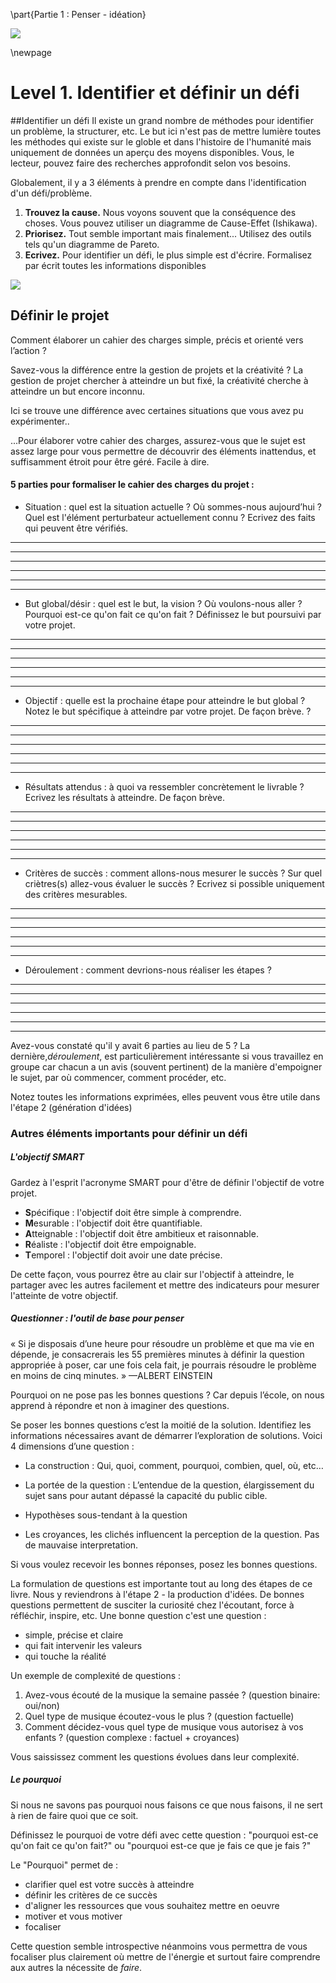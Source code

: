 \part{Partie 1 : Penser - idéation}

![](../contents/img/texture-nuages-v.jpg)

\newpage

# Level 1. Identifier et définir un défi


##Identifier un défi
Il existe un grand nombre de méthodes pour identifier un problème, la structurer, etc. Le but ici n'est pas de mettre lumière toutes les méthodes qui existe sur le globle et dans l'histoire de l'humanité mais uniquement de données un aperçu des moyens disponibles. Vous, le lecteur, pouvez faire des recherches approfondit selon vos besoins.  

Globalement, il y a 3 éléments à prendre en compte dans l'identification d'un défi/problème. 

1. **Trouvez la cause.** Nous voyons souvent que la conséquence des choses. Vous pouvez utiliser un diagramme de Cause-Effet (Ishikawa). 
2. **Priorisez.** Tout semble important mais finalement... Utilisez des outils tels qu'un diagramme de Pareto. 
3. **Ecrivez.** Pour identifier un défi, le plus simple est d'écrire. Formalisez par écrit toutes les informations disponibles



![](../contents/img/cause-effet.jpg)


## Définir le projet
Comment élaborer un cahier des charges simple, précis et orienté vers l’action ?Savez-vous la différence entre la gestion de projets et la créativité ? La gestion de projet chercher à atteindre un but fixé, la créativité cherche à atteindre un but encore inconnu. Ici se trouve une différence avec certaines situations que vous avez pu expérimenter.....Pour élaborer votre cahier des charges, assurez-vous que le sujet est assez large pour vous permettre de découvrir des éléments inattendus, et suffisamment étroit pour être géré. Facile à dire.


#### 5 parties pour formaliser le cahier des charges du projet :


- Situation : quel est la situation actuelle ? Où sommes-nous aujourd’hui ? Quel est l'élément perturbateur actuellement connu ? Ecrivez des faits qui peuvent être vérifiés. 

___
___
___
___
___
___

- But global/désir : quel est le but, la vision ? Où voulons-nous aller ? Pourquoi est-ce qu'on fait ce qu'on fait ? Définissez le but poursuivi par votre projet.

___
___
___
___
___
___

- Objectif : quelle est la prochaine étape pour atteindre le but global ? Notez le but spécifique à atteindre par votre projet. De façon brève. ? 
___
___
___
___
___
___
- Résultats attendus : à quoi va ressembler concrètement le livrable ? Ecrivez les résultats à atteindre. De façon brève.

___
___
___
___
___
___

- Critères de succès : comment allons-nous mesurer le succès ? Sur quel criètres(s) allez-vous évaluer le succès ? Ecrivez si possible uniquement des critères mesurables.

___
___
___
___
___
___

- Déroulement : comment devrions-nous réaliser les étapes ?

___
___
___
___
___
___

Avez-vous constaté qu'il y avait 6 parties au lieu de 5 ?  La dernière,*déroulement*, est particulièrement intéressante si vous travaillez en groupe car chacun a un avis (souvent pertinent) de la manière d'empoigner le sujet, par où commencer, comment procéder, etc. 

Notez toutes les informations exprimées, elles peuvent vous être utile dans l'étape 2 (génération d'idées)

### Autres éléments importants pour définir un défi

##### L'objectif SMART

Gardez à l'esprit l'acronyme SMART pour d'être de définir   l'objectif de votre projet. 

 
- **S**pécifique : l'objectif doit être simple à comprendre.
- **M**esurable : l'objectif doit être quantifiable.
- **A**tteignable : l'objectif doit être ambitieux et raisonnable.
- **R**éaliste : l'objectif doit être empoignable. 
- **T**emporel : l'objectif doit avoir une date précise.

De cette façon, vous pourrez être au clair sur l'objectif à atteindre, le partager avec les autres facilement et mettre des indicateurs pour mesurer l'atteinte de votre objectif. 

##### Questionner : l'outil de base pour penser

« Si je disposais d’une heure pour résoudre un problème et que ma vie en dépende, je consacrerais les 55 premières minutes à définir la question appropriée à poser, car une fois cela fait, je pourrais résoudre le problème en moins de cinq minutes. »—ALBERT  EINSTEINPourquoi on ne pose pas les bonnes questions ? Car depuis l’école, on nous apprend à répondre et non à imaginer des questions. 

Se poser les bonnes questions c’est la moitié de la solution. Identifiez les informations nécessaires avant de démarrer l’exploration de solutions. 
Voici 4 dimensions d’une question : - La construction : Qui, quoi, comment, pourquoi, combien, quel, où, etc…
- La portée de la question : L’entendue de la question, élargissement du sujet sans pour autant dépassé la capacité du public cible. 
-  Hypothèses sous-tendant à la question
- 	Les croyances, les clichés influencent la perception de la question. Pas de mauvaise interpretation. 
Si vous voulez recevoir les bonnes réponses, posez les bonnes questions.

La formulation de questions est importante tout au long des étapes de ce livre. Nous y reviendrons à l'étape 2 - la production d'idées. De bonnes questions permettent de susciter la curiosité chez l'écoutant, force à réfléchir, inspire, etc. 
Une bonne question c'est une question : 

- simple, précise et claire
- qui fait intervenir les valeurs
- qui touche la réalité

Un exemple de complexité de questions : 

1.	Avez-vous écouté de la musique la semaine passée ? (question binaire: oui/non)2.	Quel type de musique écoutez-vous le plus ? (question factuelle)3.	Comment décidez-vous quel type de musique vous autorisez à vos enfants ? (question complexe : factuel + croyances)

Vous saississez comment les questions évolues dans leur complexité. 


##### Le pourquoi

Si nous ne savons pas pourquoi nous faisons ce que nous faisons, il ne sert à rien de faire quoi que ce soit. 

Définissez le pourquoi de votre défi avec cette question : "pourquoi est-ce qu'on fait ce qu'on fait?" ou "pourquoi est-ce que je fais ce que je fais ?"

Le "Pourquoi" permet de : 

- clarifier quel est votre succès à atteindre
- définir les critères de ce succès
- d'aligner les ressources que vous souhaitez mettre en oeuvre
- motiver et vous motiver
- focaliser 

Cette question semble introspective néanmoins vous permettra de vous focaliser plus clairement où mettre de l'énergie et surtout faire comprendre aux autres la nécessite de *faire*. 

